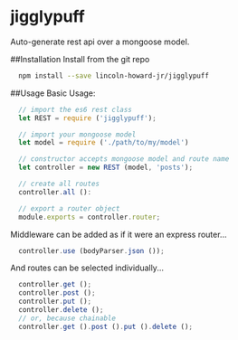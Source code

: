 # jigglypuff
Auto-generate rest api over a mongoose model.

##Installation
Install from the git repo
```bash
  npm install --save lincoln-howard-jr/jigglypuff
```

##Usage
Basic Usage:
```js
  // import the es6 rest class
  let REST = require ('jigglypuff');

  // import your mongoose model
  let model = require ('./path/to/my/model')

  // constructor accepts mongoose model and route name
  let controller = new REST (model, 'posts');

  // create all routes
  controller.all ():

  // export a router object
  module.exports = controller.router;
```

Middleware can be added as if it were an express router...
```js
  controller.use (bodyParser.json ());
```

And routes can be selected individually...
```js
  controller.get ();
  controller.post ();
  controller.put ();
  controller.delete ();
  // or, because chainable
  controller.get ().post ().put ().delete ();
```